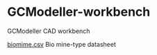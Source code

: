 # GCModeller-workbench

GCModeller CAD workbench

[biomime.csv](biomime.csv) Bio mine-type datasheet
